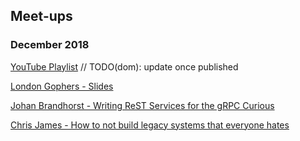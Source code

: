 ## Meet-ups

### December 2018

[YouTube Playlist](https://www.youtube.com/londongophers) // TODO(dom): update once published

[London Gophers - Slides](https://docs.google.com/presentation/d/e/2PACX-1vQESrkuBFkjl4R8yDQa_SARKTdKxxJ7230bNUQwCKeK5ZkBFg3hfttUhH_cFfhkJx6W8FeQWmXJHy_J/pub)

[Johan Brandhorst - Writing ReST Services for the gRPC Curious](https://talks.godoc.org/github.com/johanbrandhorst/presentations/gateway/gateway.slide#1)

[Chris James - How to not build legacy systems that everyone hates](https://docs.google.com/presentation/d/1wTV0Y5XYA-bo7gzj7x0541qJJ4eSbVa0jvq-DCJVttA/edit#slide=id.g4975be6fe1_0_0)


